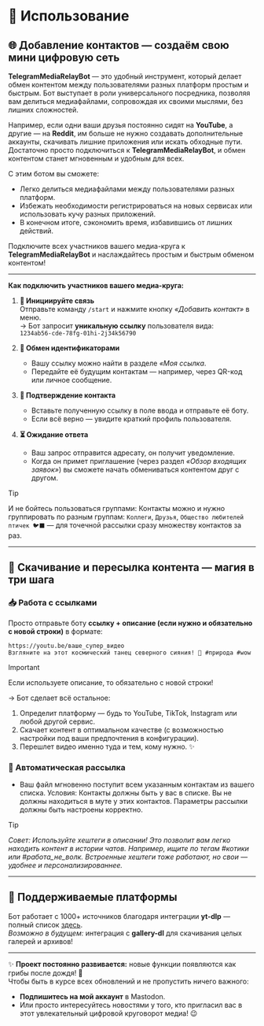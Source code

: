 # 💬 Использование  

## 🌐 Добавление контактов — создаём свою мини цифровую сеть  

**TelegramMediaRelayBot** — это удобный инструмент, который делает обмен контентом между пользователями разных платформ простым и быстрым. Бот выступает в роли универсального посредника, позволяя вам делиться медиафайлами, сопровождая их своими мыслями, без лишних сложностей.  

Например, если одни ваши друзья постоянно сидят на **YouTube**, а другие — на **Reddit**, им больше не нужно создавать дополнительные аккаунты, скачивать лишние приложения или искать обходные пути. Достаточно просто подключиться к **TelegramMediaRelayBot**, и обмен контентом станет мгновенным и удобным для всех.  

С этим ботом вы сможете:  
- Легко делиться медиафайлами между пользователями разных платформ.  
- Избежать необходимости регистрироваться на новых сервисах или использовать кучу разных приложений.  
- В конечном итоге, сэкономить время, избавившись от лишних действий.  

Подключите всех участников вашего медиа-круга к **TelegramMediaRelayBot** и наслаждайтесь простым и быстрым обменом контентом!

---
**Как подключить участников вашего медиа-круга:**

1. **🔄 Инициируйте связь**  
   Отправьте команду `/start` и нажмите кнопку *«Добавить контакт»* в меню.  
   → Бот запросит **уникальную ссылку** пользователя вида:  
   `1234ab56-cde-78fg-01hi-2j34k56790`  

2. **🔗 Обмен идентификаторами**  
   - Вашу ссылку можно найти в разделе *«Моя ссылка*.  
   - Передайте её будущим контактам — например, через QR-код или личное сообщение.  

3. **🤝 Подтверждение контакта**  
   - Вставьте полученную ссылку в поле ввода и отправьте её боту.  
   - Если всё верно — увидите краткий профиль пользователя.  

4. **⏳ Ожидание ответа**  
   - Ваш запрос отправится адресату, он получит уведомление.  
   - Когда он примет приглашение (через раздел *«Обзор входящих заявок»*) вы сможете начать обмениваться контентом друг с другом.  
> [!TIP]
> И не бойтесь пользоваться группами: Контакты можно и нужно группировать по разным группам: `Коллеги`, `Друзья`, `Общество любителей птичек 🐦‍⬛️` — для точечной рассылки сразу множеству контактов за раз.


---

## 🚀 Скачивание и пересылка контента — магия в три шага  

### 📥 Работа с ссылками  
Просто отправьте боту **ссылку + описание (если нужно и обязательно с новой строки)** в формате:  
```
https://youtu.be/ваше_супер_видео  
Взгляните на этот космический танец северного сияния! 🌌 #природа #wow 
```  
> [!IMPORTANT]
> Если используете описание, то обязательно с новой строки!

→ Бот сделает всё остальное:  
1. Определит платформу — будь то YouTube, TikTok, Instagram или любой другой сервис.
2. Скачает контент в оптимальном качестве (с возможностью настройки под ваши предпочтения в конфигурации). 
3. Перешлет видео именно туда и тем, кому нужно. ✨

### 🔄 Автоматическая рассылка  
- Ваш файл мгновенно поступит всем указанным контактам из вашего списка.
   Условия:
      Контакты должны быть у вас в списке.
      Вы не должны находиться в муте у этих контактов.
      Параметры рассылки должны быть настроены корректно.
> [!TIP]
> *Совет: Используйте хештеги в описании!*
>   *Это позволит вам легко находить контент в истории чатов. Например, ищите по тегам #котики или #работа_не_волк.*
>      *Встроенные хештеги тоже работают, но свои — удобнее и персонализированнее.*


---

## 🔗 Поддерживаемые платформы  
Бот работает с 1000+ источников благодаря интеграции **yt-dlp** — полный список [здесь](https://github.com/yt-dlp/yt-dlp/blob/master/supportedsites.md).  
*Возможно в будущем:* интеграция с **gallery-dl** для скачивания целых галерей и архивов!

--- 

✨ **Проект постоянно развивается:** новые функции появляются как грибы после дождя! 🍄  
Чтобы быть в курсе всех обновлений и не пропустить ничего важного:  
- **Подпишитесь на мой аккаунт** в Mastodon.  
- Или просто интересуйтесь новостями у того, кто пригласил вас в этот увлекательный цифровой круговорот медиа! 😉  
